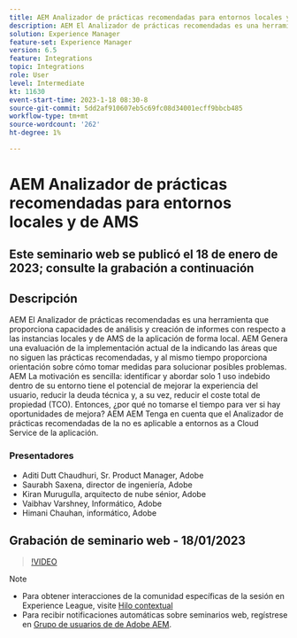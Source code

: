 ```yaml
---
title: AEM Analizador de prácticas recomendadas para entornos locales y de AMS
description: AEM El Analizador de prácticas recomendadas es una herramienta que proporciona funcionalidades de análisis y creación de informes en relación con una instancia de AMS y una instancia local de la aplicación de forma local. AEM Genera una evaluación de la implementación actual de la indicando las áreas que no siguen las prácticas recomendadas, y al mismo tiempo proporciona orientación sobre cómo tomar medidas para solucionar posibles problemas.
solution: Experience Manager
feature-set: Experience Manager
version: 6.5
feature: Integrations
topic: Integrations
role: User
level: Intermediate
kt: 11630
event-start-time: 2023-1-18 08:30-8
source-git-commit: 5dd2af910607eb5c69fc08d34001ecff9bbcb485
workflow-type: tm+mt
source-wordcount: '262'
ht-degree: 1%

---
```


# AEM Analizador de prácticas recomendadas para entornos locales y de AMS

## Este seminario web se publicó el 18 de enero de 2023; consulte la grabación a continuación

## Descripción

AEM El Analizador de prácticas recomendadas es una herramienta que proporciona capacidades de análisis y creación de informes con respecto a las instancias locales y de AMS de la aplicación de forma local. AEM Genera una evaluación de la implementación actual de la indicando las áreas que no siguen las prácticas recomendadas, y al mismo tiempo proporciona orientación sobre cómo tomar medidas para solucionar posibles problemas. AEM La motivación es sencilla: identificar y abordar solo 1 uso indebido dentro de su entorno tiene el potencial de mejorar la experiencia del usuario, reducir la deuda técnica y, a su vez, reducir el coste total de propiedad (TCO). Entonces, ¿por qué no tomarse el tiempo para ver si hay oportunidades de mejora?
AEM AEM Tenga en cuenta que el Analizador de prácticas recomendadas de la no es aplicable a entornos as a Cloud Service de la aplicación.

### Presentadores

* Aditi Dutt Chaudhuri, Sr. Product Manager, Adobe
* Saurabh Saxena, director de ingeniería, Adobe
* Kiran Murugulla, arquitecto de nube sénior, Adobe
* Vaibhav Varshney, Informático, Adobe
* Himani Chauhan, informático, Adobe

## Grabación de seminario web - 18/01/2023

>[!VIDEO](https://video.tv.adobe.com/v/3413364/)

>[!NOTE]
>
>* Para obtener interacciones de la comunidad específicas de la sesión en Experience League, visite [Hilo contextual](https://bit.ly/3Z6AyM1)
>* Para recibir notificaciones automáticas sobre seminarios web, regístrese en [Grupo de usuarios de de Adobe AEM](https://aem-augs.adobe.com/).

